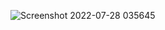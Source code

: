 ![Screenshot 2022-07-28 035645](https://user-images.githubusercontent.com/81700950/181392732-3c07ccc2-bf8a-42e4-90d6-c22dc557434b.png)
